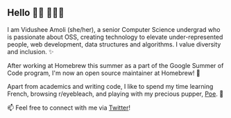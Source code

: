 ## Hello 👋🏽 👩🏽‍💻

I am Vidushee Amoli (she/her), a senior Computer Science undergrad who is passionate about OSS, creating technology to elevate under-represented people, web development, data structures and algorithms.
I value diversity and inclusion. ✨

After working at Homebrew this summer as a part of the Google Summer of Code program, I'm now an open source maintainer at Homebrew! 🍺 

Apart from academics and writing code, I like to spend my time learning French, browsing r/eyebleach, and playing with my precious pupper, [Poe](https://pbs.twimg.com/media/Eg56sZzUcAAkzm6?format=jpg&name=large). 🐶

📫 Feel free to connect with me via [Twitter](https://twitter.com/vidusheeamoli)!
<!--
**vidusheeamoli/vidusheeamoli** is a ✨ _special_ ✨ repository because its `README.md` (this file) appears on your GitHub profile.

Here are some ideas to get you started:

- 🔭 I’m currently working on ...
- 🌱 I’m currently learning ...
- 👯 I’m looking to collaborate on ...
- 🤔 I’m looking for help with ...
- 💬 Ask me about ...
- 📫 How to reach me: ...
- 😄 Pronouns: ...
- ⚡ Fun fact: ...
-->
